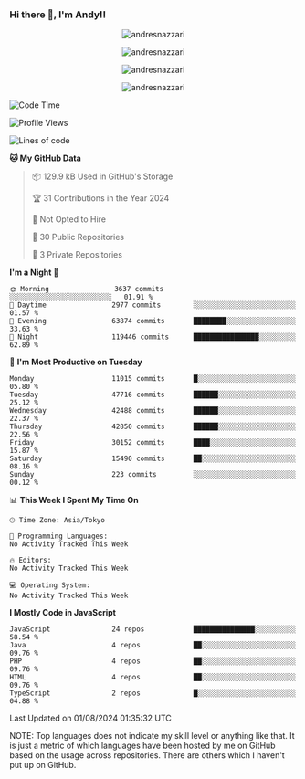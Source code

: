 ### Hi there 👋, I'm Andy!!

<p align="center" >
  <img src="https://github-profile-trophy.vercel.app/?username=AndresNazzari&theme=dracula&column=-1" alt="andresnazzari"/>
</p>

<p align="center">
  <img  src="https://github-readme-stats.vercel.app/api?username=AndresNazzari&count_private=true&show_icons=true&theme=dracula" alt="andresnazzari"/>
</p>
<p align="center">
  <img  src="https://github-readme-stats.vercel.app/api/top-langs/?username=AndresNazzari&layout=compact" alt="andresnazzari"/>
</p>
<p align="center" >
  <img src="https://github-readme-stats.vercel.app/api/wakatime?username=AndresNazzari" alt="andresnazzari"/>
</p>

<!--START_SECTION:waka-->
![Code Time](http://img.shields.io/badge/Code%20Time-966%20hrs%209%20mins-blue)

![Profile Views](http://img.shields.io/badge/Profile%20Views-1-blue)

![Lines of code](https://img.shields.io/badge/From%20Hello%20World%20I%27ve%20Written-39.8%20million%20lines%20of%20code-blue)

**🐱 My GitHub Data** 

> 📦 129.9 kB Used in GitHub's Storage 
 > 
> 🏆 31 Contributions in the Year 2024
 > 
> 🚫 Not Opted to Hire
 > 
> 📜 30 Public Repositories 
 > 
> 🔑 3 Private Repositories 
 > 
**I'm a Night 🦉** 

```text
🌞 Morning                3637 commits        ░░░░░░░░░░░░░░░░░░░░░░░░░   01.91 % 
🌆 Daytime                2977 commits        ░░░░░░░░░░░░░░░░░░░░░░░░░   01.57 % 
🌃 Evening                63874 commits       ████████░░░░░░░░░░░░░░░░░   33.63 % 
🌙 Night                  119446 commits      ████████████████░░░░░░░░░   62.89 % 
```
📅 **I'm Most Productive on Tuesday** 

```text
Monday                   11015 commits       █░░░░░░░░░░░░░░░░░░░░░░░░   05.80 % 
Tuesday                  47716 commits       ██████░░░░░░░░░░░░░░░░░░░   25.12 % 
Wednesday                42488 commits       ██████░░░░░░░░░░░░░░░░░░░   22.37 % 
Thursday                 42850 commits       ██████░░░░░░░░░░░░░░░░░░░   22.56 % 
Friday                   30152 commits       ████░░░░░░░░░░░░░░░░░░░░░   15.87 % 
Saturday                 15490 commits       ██░░░░░░░░░░░░░░░░░░░░░░░   08.16 % 
Sunday                   223 commits         ░░░░░░░░░░░░░░░░░░░░░░░░░   00.12 % 
```


📊 **This Week I Spent My Time On** 

```text
🕑︎ Time Zone: Asia/Tokyo

💬 Programming Languages: 
No Activity Tracked This Week

🔥 Editors: 
No Activity Tracked This Week

💻 Operating System: 
No Activity Tracked This Week
```

**I Mostly Code in JavaScript** 

```text
JavaScript               24 repos            ███████████████░░░░░░░░░░   58.54 % 
Java                     4 repos             ██░░░░░░░░░░░░░░░░░░░░░░░   09.76 % 
PHP                      4 repos             ██░░░░░░░░░░░░░░░░░░░░░░░   09.76 % 
HTML                     4 repos             ██░░░░░░░░░░░░░░░░░░░░░░░   09.76 % 
TypeScript               2 repos             █░░░░░░░░░░░░░░░░░░░░░░░░   04.88 % 
```




 Last Updated on 01/08/2024 01:35:32 UTC
<!--END_SECTION:waka-->

NOTE: Top languages does not indicate my skill level or anything like that. It is just a metric of which languages have been hosted by me on GitHub based on the usage across repositories. There are others which I haven't put up on GitHub.

<!-- Here are some ideas to get you started:

-   🔭 I’m currently working on ...
-   🌱 I’m currently learning ...
-   👯 I’m looking to collaborate on ...
-   🤔 I’m looking for help with ...
-   💬 Ask me about ...
-   📫 How to reach me: ...
-   😄 Pronouns: ...
-   ⚡ Fun fact: ... -->
